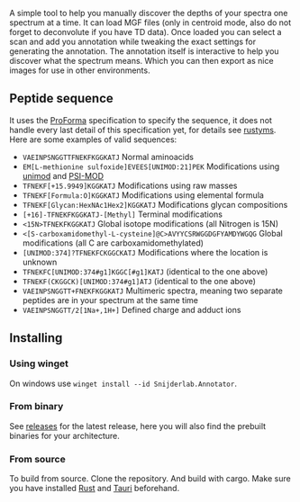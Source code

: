 A simple tool to help you manually discover the depths of your spectra one spectrum at a time. It can load MGF files (only in centroid mode, also do not forget to deconvolute if you have TD data). Once loaded you can select a scan and add you annotation while tweaking the exact settings for generating the annotation. The annotation itself is interactive to help you discover what the spectrum means. Which you can then export as nice images for use in other environments. 

## Peptide sequence

It uses the [ProForma](https://github.com/HUPO-PSI/ProForma) specification to specify the sequence, it does not handle every last detail of this specification yet, for details see [rustyms](https://github.com/snijderlab/rustyms). Here are some examples of valid sequences:

* `VAEINPSNGGTTFNEKFKGGKATJ` Normal aminoacids
* `EM[L-methionine sulfoxide]EVEES[UNIMOD:21]PEK` Modifications using [unimod](http://www.unimod.org) and [PSI-MOD](https://www.ebi.ac.uk/ols/ontologies/mod)
* `TFNEKF[+15.9949]KGGKATJ` Modifications using raw masses
* `TFNEKF[Formula:O]KGGKATJ` Modifications using elemental formula
* `TFNEKF[Glycan:HexNAc1Hex2]KGGKATJ` Modifications glycan compositions
* `[+16]-TFNEKFKGGKATJ-[Methyl]` Terminal modifications
* `<15N>TFNEKFKGGKATJ` Global isotope modifications (all Nitrogen is 15N)
* `<[S-carboxamidomethyl-L-cysteine]@C>AVYYCSRWGGDGFYAMDYWGQG` Global modifications (all C are carboxamidomethylated)
* `[UNIMOD:374]?TFNEKFCKGGCKATJ` Modifications where the location is unknown
* `TFNEKFC[UNIMOD:374#g1]KGGC[#g1]KATJ` (identical to the one above)
* `TFNEKF(CKGGCK)[UNIMOD:374#g1]ATJ` (identical to the one above)
* `VAEINPSNGGTT+FNEKFKGGKATJ` Multimeric spectra, meaning two separate peptides are in your spectrum at the same time
* `VAEINPSNGGTT/2[1Na+,1H+]` Defined charge and adduct ions

## Installing

### Using winget

On windows use `winget install --id Snijderlab.Annotator`.

### From binary 

See [releases](https://github.com/snijderlab/annotator/releases) for the latest release, here you will also find the prebuilt binaries for your architecture.

### From source

To build from source. Clone the repository. And build with cargo. Make sure you have installed [Rust](https://www.rust-lang.org/tools/install) and [Tauri](https://tauri.app/) beforehand.
